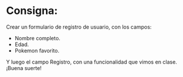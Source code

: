 # Consigna:

Crear un formulario de registro de usuario, con los campos:

- Nombre completo.
- Edad.
- Pokemon favorito.

Y luego el campo Registro, con una funcionalidad que vimos en clase.
¡Buena suerte!
